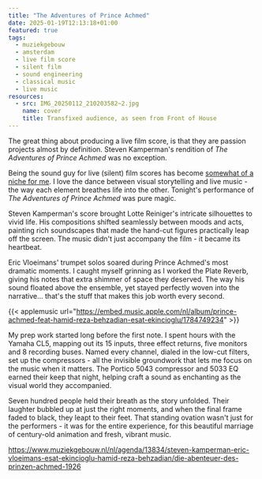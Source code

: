 ```yaml
---
title: "The Adventures of Prince Achmed"
date: 2025-01-19T12:13:18+01:00
featured: true
tags:
  - muziekgebouw
  - amsterdam
  - live film score
  - silent film
  - sound engineering
  - classical music
  - live music
resources:
  - src: IMG_20250112_210203582~2.jpg
    name: cover
    title: Transfixed audience, as seen from Front of House
---
```

The great thing about producing a live film score, is that they are passion projects almost by definition. Steven Kamperman's rendition of _The Adventures of Prince Achmed_ was no exception.
<!--more-->
Being the sound guy for live (silent) film scores has become [somewhat of a niche for me](https://www.spacebabies.nl/gigs/o-taxi-9297-an-auditory-time-travel/). I love the dance between visual storytelling and live music - the way each element breathes life into the other. Tonight's performance of _The Adventures of Prince Achmed_ was pure magic.

Steven Kamperman's score brought Lotte Reiniger's intricate silhouettes to vivid life. His compositions shifted seamlessly between moods and acts, painting rich soundscapes that made the hand-cut figures practically leap off the screen. The music didn't just accompany the film - it became its heartbeat.

Eric Vloeimans' trumpet solos soared during Prince Achmed's most dramatic moments. I caught myself grinning as I worked the Plate Reverb, giving his notes that extra shimmer of space they deserved. The way his sound floated above the ensemble, yet stayed perfectly woven into the narrative... that's the stuff that makes this job worth every second.

{{< applemusic url="https://embed.music.apple.com/nl/album/prince-achmed-feat-hamid-reza-behzadian-esat-ekincioglu/1784749234" >}}

My prep work started long before the first note. I spent hours with the Yamaha CL5, mapping out its 15 inputs, three effect returns, five monitors and 8 recording buses. Named every channel, dialed in the low-cut filters, set up the compressors - all the invisible groundwork that lets me focus on the music when it matters. The Portico 5043 compressor and 5033 EQ earned their keep that night, helping craft a sound as enchanting as the visual world they accompanied.

Seven hundred people held their breath as the story unfolded. Their laughter bubbled up at just the right moments, and when the final frame faded to black, they leapt to their feet. That standing ovation wasn't just for the performers - it was for the entire experience, for this beautiful marriage of century-old animation and fresh, vibrant music.

<https://www.muziekgebouw.nl/nl/agenda/13834/steven-kamperman-eric-vloeimans-esat-ekincioglu-hamid-reza-behzadian/die-abenteuer-des-prinzen-achmed-1926>